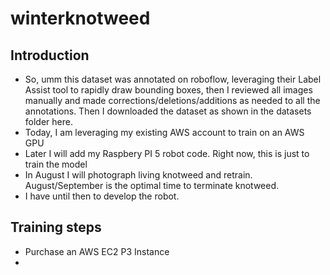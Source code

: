 # winterknotweed
## Introduction 
  - So, umm this dataset was annotated on roboflow, leveraging their Label Assist tool to rapidly draw bounding boxes, then I reviewed all images manually and made corrections/deletions/additions as needed to all the annotations.  Then I downloaded the dataset as shown in the datasets folder here.
  - Today, I am leveraging my existing AWS account to train on an AWS GPU
  - Later I will add my Raspbery PI 5 robot code.  Right now, this is just to train the model
  - In August I will photograph living knotweed and retrain. August/September is the optimal time to terminate knotweed.
  - I have until then to develop the robot.
## Training steps
  - Purchase an AWS EC2 P3 Instance
  -  


